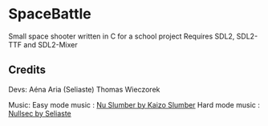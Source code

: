 # SpaceBattle
Small space shooter written in C for a school project
Requires SDL2, SDL2-TTF and SDL2-Mixer

## Credits
Devs: 
Aéna Aria (Seliaste)
Thomas Wieczorek

Music:
Easy mode music : [Nu Slumber by Kaizo Slumber](https://www.youtube.com/watch?v=VcC9WyFlj4A)
Hard mode music : [Nullsec by Seliaste](https://youtu.be/o90HH9BKAFU)
